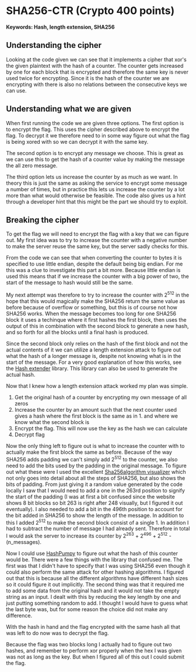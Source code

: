 # SHA256-CTR (Crypto 400 points)
**Keywords: Hash, length extension, SHA256**

## Understanding the cipher

Looking at the code given we can see that it implements a cipher that xor's the given plaintext with the hash of a counter. The counter gets increased by one for each block that is encrypted and therefore the same key is never used twice for encrypting. Since it is the hash of the counter we are encrypting with there is also no relations between the consecutive keys we can use.

## Understanding what we are given

When first running the code we are given three options. The first option is to encrypt the flag. This uses the cipher described above to encrypt the flag. To decrypt it we therefore need to in some way figure out what the flag is being xored with so we can decrypt it with the same key.

The second option is to encrypt any message we choose. This is great as we can use this to get the hash of a counter value by making the message the all zero message.

The third option lets us increase the counter by as much as we want. In theory this is just the same as asking the service to encrypt some message a number of times, but in practice this lets us increase the counter by a lot more than what would otherwise be feasible. The code also gives us a hint through a developer hint that this might be the part we should try to exploit.

## Breaking the cipher

To get the flag we will need to encrypt the flag with a key that we can figure out. My first idea was to try to increase the counter with a negative number to make the server reuse the same key, but the server sadly checks for this.

From the code we can see that when converting the counter to bytes it is specified to use little endian, despite the default being big endian. For me this was a clue to investigate this part a bit more. Because little endian is used this means that if we increase the counter with a big power of two, the start of the message to hash would still be the same.

My next attempt was therefore to try to increase the counter with 2<sup>512</sup> in the hope that this would magically make the SHA256 return the same value as before because of overflow or something, but this is of course not how SHA256 works. When the message becomes too long for one SHA256 block it uses a techinque where it first hashes the first block, then uses the output of this in combination with the second block to generate a new hash, and so forth for all the blocks until a final hash is produced.

Since the second block only relies on the hash of the first block and not the actual contents of it we can utilize a length extension attack to figure out what the hash of a longer message is, despite not knowing what is in the start of the message. For a very good explanation of how this works, see the [Hash extender](https://github.com/iagox86/hash_extender) library. This library can also be used to generate the actual hash.

Now that I knew how a length extension attack worked my plan was simple. 
1. Get the original hash of a counter by encrypting my own message of all zeros
2. Increase the counter by an amount such that the next counter used gives a hash where the first block is the same as in 1. and where we know what the second block is
3. Encrypt the flag. This will now use the key as the hash we can calculate
4. Decrypt flag

Now the only thing left to figure out is what to increase the counter with to actually make the first block the same as before. Because of the way SHA256 adds padding we can't simply add 2<sup>512</sup> to the counter, we also need to add the bits used by the padding in the original message. To figure out what these were I used the excellent [Sha256algorithm visualizer](https://sha256algorithm.com/) which not only goes into detail about all the steps of SHA256, but also shows the bits of padding. From just giving it a random value generated by the code locally I saw that I would need to add a one in the 263rd position to signify the start of the padding (I was at first a bit confused since the website shows 8 bit blocks so bit 263 is right after 248 visually, but I figured it out eventually). I also needed to add a bit in the 496th position to account for the bit added in SHA256 to show the length of the message. In addition to this I added 2<sup>512</sup> to make the second block consist of a single 1. In addition I had to subtract the number of message I had already sent. Therefore in total I would ask the server to increase its counter by 2<sup>263</sup> + 2<sup>496</sup> + 2<sup>512</sup> - (n_messages).

Now I could use [HashPumpy](https://pypi.org/project/hashpumpy/) to figure out what the hash of this counter would be. There were a few things with the library that confused me. The first was that I didn't have to specify that I was using SHA256 even though it could also perform the same attack for other hashing algorithms. I figured out that this is because all the different algorithms have different hash sizes so it could figure it out implicitly. The second thing was that it required me to add some data from the original hash and it would not take the empty string as an input. I dealt with this by reducing the key length by one and just putting something random to add. I thought I would have to guess what the last byte was, but for some reason the choice did not make any difference.

With the hash in hand and the flag encrypted with the same hash all that was left to do now was to decrypt the flag.

Because the flag was two blocks long I actually had to figure out two hashes, and remember to perform xor properly when the hex I was given was not as long as the key. But when I figured all of this out I could submit the flag.